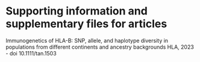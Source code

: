 # Supporting information and supplementary files for articles

Immunogenetics of HLA-B: SNP, allele, and haplotype diversity in populations from different continents and ancestry backgrounds
HLA, 2023 - doi 10.1111/tan.1503
